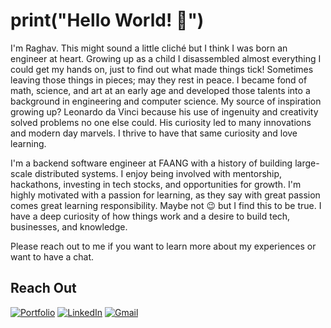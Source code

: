 <!--
**raghavthakur/raghavthakur** is a ✨ _special_ ✨ repository because its `README.md` (this file) appears on your GitHub profile.

Here are some ideas to get you started:

- 🔭 I’m currently working on ...
- 🌱 I’m currently learning ...
- 👯 I’m looking to collaborate on ...
- 🤔 I’m looking for help with ...
- 💬 Ask me about ...
- 📫 How to reach me: ...
- 😄 Pronouns: ...
- ⚡ Fun fact: ...
-->

# print("Hello World! 👋")
I'm Raghav. This might sound a little cliché but I think I was born an engineer at heart. Growing up as a child I disassembled almost everything I could get my hands on, just to find out what made things tick! Sometimes leaving those things in pieces; may they rest in peace. I became fond of math, science, and art at an early age and developed those talents into a background in engineering and computer science. My source of inspiration growing up? Leonardo da Vinci because his use of ingenuity and creativity solved problems no one else could. His curiosity led to many innovations and modern day marvels. I thrive to have that same curiosity and love learning.

I'm a backend software engineer at FAANG with a history of building large-scale distributed systems. I enjoy being involved with mentorship, hackathons, investing in tech stocks, and opportunities for growth. I'm highly motivated with a passion for learning, as they say with great passion comes great learning responsibility. Maybe not 😉 but I find this to be true. I have a deep curiosity of how things work and a desire to build tech, businesses, and knowledge.

Please reach out to me if you want to learn more about my experiences or want to have a chat.

## Reach Out
[![Portfolio](https://img.shields.io/badge/Portfolio-%23000000.svg?style=for-the-badge&logo=firefox&logoColor=#FF7139)](https://www.raghavthakur.dev) 	[![LinkedIn](https://img.shields.io/badge/linkedin-%230077B5.svg?style=for-the-badge&logo=linkedin&logoColor=white)](https://www.linkedin.com/in/raghavthakur/)  [![Gmail](https://img.shields.io/badge/Gmail-D14836?style=for-the-badge&logo=gmail&logoColor=white)](mailto:raghavthakur.dev@gmail.com)